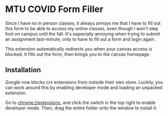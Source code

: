 # MTU COVID Form Filler

Since I have no in person classes, it always annoys me that I have to fill out this form to be able to access my online 
classes, even though I won't step foot on campus until the fall. It's especially annoying when trying to submit an
assignment last-minute, only to have to fill out a form and login again.

This extension automatically redirects you when your canvas access is blocked. It fills out the form, then brings you to
the canvas homepage.

## Installation

 Google now blocks crx extensions from outside their own store. Luckily, you can work around this by enabling developer
 mode and loading an unpacked extension.
 
Go to [chrome://extensions](chrome://extensions), and click the switch in the top right to enable developer mode. Then,
drag the entire folder onto the window to install it.
